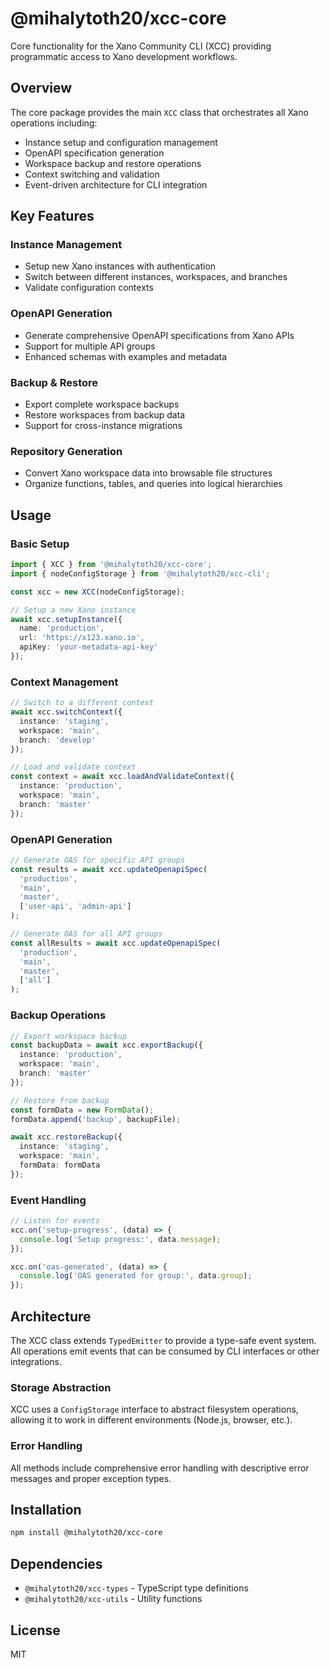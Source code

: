 # @mihalytoth20/xcc-core

Core functionality for the Xano Community CLI (XCC) providing programmatic access to Xano development workflows.

## Overview

The core package provides the main `XCC` class that orchestrates all Xano operations including:
- Instance setup and configuration management
- OpenAPI specification generation
- Workspace backup and restore operations
- Context switching and validation
- Event-driven architecture for CLI integration

## Key Features

### Instance Management
- Setup new Xano instances with authentication
- Switch between different instances, workspaces, and branches
- Validate configuration contexts

### OpenAPI Generation
- Generate comprehensive OpenAPI specifications from Xano APIs
- Support for multiple API groups
- Enhanced schemas with examples and metadata

### Backup & Restore
- Export complete workspace backups
- Restore workspaces from backup data
- Support for cross-instance migrations

### Repository Generation
- Convert Xano workspace data into browsable file structures
- Organize functions, tables, and queries into logical hierarchies

## Usage

### Basic Setup

```typescript
import { XCC } from '@mihalytoth20/xcc-core';
import { nodeConfigStorage } from '@mihalytoth20/xcc-cli';

const xcc = new XCC(nodeConfigStorage);

// Setup a new Xano instance
await xcc.setupInstance({
  name: 'production',
  url: 'https://x123.xano.io',
  apiKey: 'your-metadata-api-key'
});
```

### Context Management

```typescript
// Switch to a different context
await xcc.switchContext({
  instance: 'staging',
  workspace: 'main',
  branch: 'develop'
});

// Load and validate context
const context = await xcc.loadAndValidateContext({
  instance: 'production',
  workspace: 'main',
  branch: 'master'
});
```

### OpenAPI Generation

```typescript
// Generate OAS for specific API groups
const results = await xcc.updateOpenapiSpec(
  'production',
  'main',
  'master',
  ['user-api', 'admin-api']
);

// Generate OAS for all API groups
const allResults = await xcc.updateOpenapiSpec(
  'production',
  'main',
  'master',
  ['all']
);
```

### Backup Operations

```typescript
// Export workspace backup
const backupData = await xcc.exportBackup({
  instance: 'production',
  workspace: 'main',
  branch: 'master'
});

// Restore from backup
const formData = new FormData();
formData.append('backup', backupFile);

await xcc.restoreBackup({
  instance: 'staging',
  workspace: 'main',
  formData: formData
});
```

### Event Handling

```typescript
// Listen for events
xcc.on('setup-progress', (data) => {
  console.log('Setup progress:', data.message);
});

xcc.on('oas-generated', (data) => {
  console.log('OAS generated for group:', data.group);
});
```

## Architecture

The XCC class extends `TypedEmitter` to provide a type-safe event system. All operations emit events that can be consumed by CLI interfaces or other integrations.

### Storage Abstraction

XCC uses a `ConfigStorage` interface to abstract filesystem operations, allowing it to work in different environments (Node.js, browser, etc.).

### Error Handling

All methods include comprehensive error handling with descriptive error messages and proper exception types.

## Installation

```bash
npm install @mihalytoth20/xcc-core
```

## Dependencies

- `@mihalytoth20/xcc-types` - TypeScript type definitions
- `@mihalytoth20/xcc-utils` - Utility functions

## License

MIT
